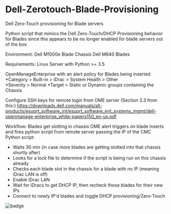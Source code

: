 # Dell-Zerotouch-Blade-Provisioning
Dell Zero-Touch provisioning for Blade servers

Python script that mimics the Dell Zero-Touch/DHCP Provisioning behavior for Blades since this appears to be no longer enabled for blade servers out of the box.

Environment:
Dell M1000e Blade Chassis
Dell M640 Blades

Requirements:
Linux Server with Python >= 3.5

OpenManageEnterprise with an alert policy for Blades being inserted
*Category > Built-in > iDrac > System Health > Other   
*Severity > Normal
*Target > Static or Dynamic groups containing the Chassis

Configure SSH keys for remote login from OME server (Section 3.3 from this:)
https://downloads.dell.com/manuals/all-products/esuprt_software_int/esuprt_software_ent_systems_mgmt/dell-openmanage-enterprise_white-papers150_en-us.pdf   




Workflow:
Blades get slotting in chassis
OME alert triggers on blade inserts and fires python script from remote server passing the IP of the CMC
Python script:
   * Waits 30 min (in case more blades are getting slotted into that chassis shortly after)
   * Looks for a lock file to determine if the script is being run on this chassis already
   * Checks each blade slot in the chassis for a blade with no IP (meaning iDrac LAN is off)
   * Enable iDrac LAN
   * Wait for iDracs to get DHCP IP, then recheck those blades for their new IPs
   * Connect to newly IP'd blades and toggle DHCP provisioning/Zero-Touch



![badge](https://forthebadge.com/images/badges/fuck-it-ship-it.svg)
